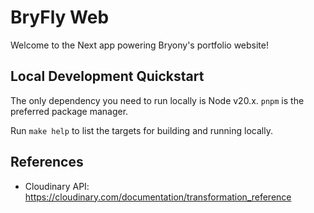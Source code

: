 # BryFly Web

Welcome to the Next app powering Bryony's portfolio website!

## Local Development Quickstart

The only dependency you need to run locally is Node v20.x.
`pnpm` is the preferred package manager.

Run `make help` to list the targets for building and running locally.

## References

- Cloudinary API: https://cloudinary.com/documentation/transformation_reference
